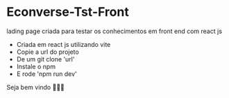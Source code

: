 # Econverse-Tst-Front
lading page criada para testar os conhecimentos em front end com react js

 - Criada em react js utilizando vite
 - Copie a url do projeto
 - De um git clone 'url'
 - Instale o npm
 - E rode 'npm run dev'

Seja bem vindo 🚀🚀🚀

